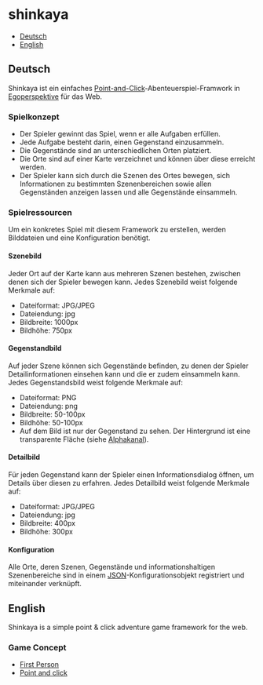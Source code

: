 # shinkaya

- [Deutsch](#deutsch)
- [English](#english)

## Deutsch

Shinkaya ist ein einfaches [Point-and-Click](https://de.wikipedia.org/wiki/Point-and-Click)-Abenteuerspiel-Framwork in [Egoperspektive](https://de.wikipedia.org/wiki/Egoperspektive) für das Web.

### Spielkonzept

- Der Spieler gewinnt das Spiel, wenn er alle Aufgaben erfüllen.
- Jede Aufgabe besteht darin, einen Gegenstand einzusammeln.
- Die Gegenstände sind an unterschiedlichen Orten platziert.
- Die Orte sind auf einer Karte verzeichnet und können über diese erreicht werden.
- Der Spieler kann sich durch die Szenen des Ortes bewegen, 
sich Informationen zu bestimmten Szenenbereichen sowie allen Gegenständen anzeigen lassen und 
alle Gegenstände einsammeln.

### Spielressourcen

Um ein konkretes Spiel mit diesem Framework zu erstellen, werden Bilddateien und eine Konfiguration benötigt.

#### Szenebild

Jeder Ort auf der Karte kann aus mehreren Szenen bestehen, zwischen denen sich der Spieler bewegen kann.
Jedes Szenebild weist folgende Merkmale auf:

- Dateiformat: JPG/JPEG
- Dateiendung: jpg
- Bildbreite: 1000px
- Bildhöhe: 750px

#### Gegenstandbild

Auf jeder Szene können sich Gegenstände befinden, zu denen der Spieler Detailinformationen einsehen kann und 
die er zudem einsammeln kann. Jedes Gegenstandsbild weist folgende Merkmale auf:

- Dateiformat: PNG
- Dateiendung: png
- Bildbreite: 50-100px
- Bildhöhe: 50-100px
- Auf dem Bild ist nur der Gegenstand zu sehen. Der Hintergrund ist eine transparente Fläche (siehe [Alphakanal](https://de.wikipedia.org/wiki/Alphakanal)).

#### Detailbild

Für jeden Gegenstand kann der Spieler einen Informationsdialog öffnen, um Details über diesen zu erfahren.
Jedes Detailbild weist folgende Merkmale auf:

- Dateiformat: JPG/JPEG
- Dateiendung: jpg
- Bildbreite: 400px
- Bildhöhe: 300px

#### Konfiguration

Alle Orte, deren Szenen, Gegenstände und informationshaltigen Szenenbereiche sind in einem 
[JSON](https://de.wikipedia.org/wiki/JavaScript_Object_Notation)-Konfigurationsobjekt registriert und 
miteinander verknüpft.



## English

Shinkaya is a simple point &amp; click adventure game framework for the web.

### Game Concept

- [First Person](https://en.wikipedia.org/wiki/First-person_(video_games))
- [Point and click](https://en.wikipedia.org/wiki/Point_and_click)
